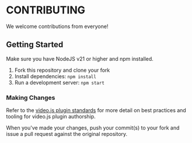 # CONTRIBUTING

We welcome contributions from everyone!

## Getting Started

Make sure you have NodeJS v21 or higher and npm installed.

1. Fork this repository and clone your fork
1. Install dependencies: `npm install`
1. Run a development server: `npm start`

### Making Changes

Refer to the [video.js plugin standards][standards] for more detail on best practices and tooling for video.js plugin authorship.

When you've made your changes, push your commit(s) to your fork and issue a pull request against the original repository.


[standards]: https://github.com/videojs/generator-videojs-plugin/docs/standards.md

